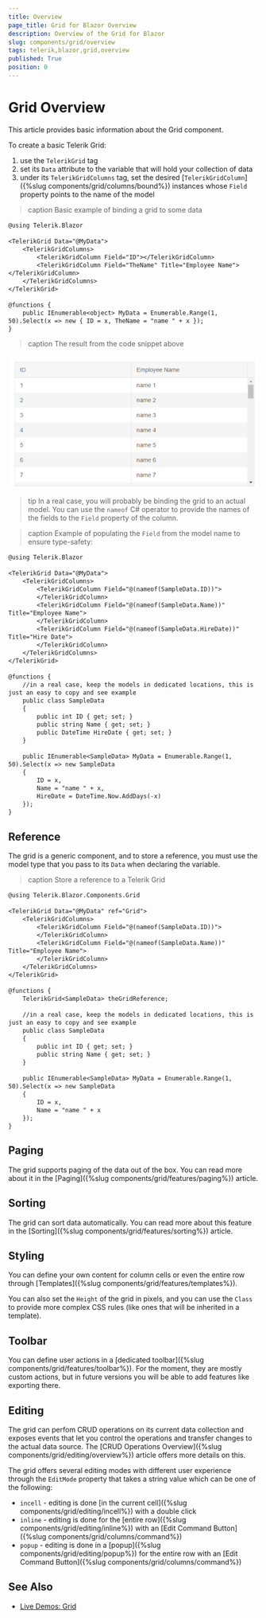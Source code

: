 ```yaml
---
title: Overview
page_title: Grid for Blazor Overview
description: Overview of the Grid for Blazor
slug: components/grid/overview
tags: telerik,blazor,grid,overview
published: True
position: 0
---
```


# Grid Overview

This article provides basic information about the Grid component.

To create a basic Telerik Grid:

1. use the `TelerikGrid` tag
1. set its `Data` attribute to the variable that will hold your collection of data
1. under its `TelerikGridColumns` tag, set the desired [`TelerikGridColumn`]({%slug components/grid/columns/bound%}) instances whose `Field` property points to the name of the model

>caption Basic example of binding a grid to some data

````CSHTML
@using Telerik.Blazor

<TelerikGrid Data="@MyData">
	<TelerikGridColumns>
		<TelerikGridColumn Field="ID"></TelerikGridColumn>
		<TelerikGridColumn Field="TheName" Title="Employee Name"></TelerikGridColumn>
	</TelerikGridColumns>
</TelerikGrid>

@functions {
	public IEnumerable<object> MyData = Enumerable.Range(1, 50).Select(x => new { ID = x, TheName = "name " + x });
}
````

>caption The result from the code snippet above

![](images/basic-grid.png)

>tip In a real case, you will probably be binding the grid to an actual model. You can use the `nameof` C# operator to provide the names of the fields to the `Field` property of the column.

>caption Example of populating the `Field` from the model name to ensure type-safety:

````CSHTML
@using Telerik.Blazor

<TelerikGrid Data="@MyData">
	<TelerikGridColumns>
		<TelerikGridColumn Field="@(nameof(SampleData.ID))">
		</TelerikGridColumn>
		<TelerikGridColumn Field="@(nameof(SampleData.Name))" Title="Employee Name">
		</TelerikGridColumn>
		<TelerikGridColumn Field="@(nameof(SampleData.HireDate))" Title="Hire Date">
		</TelerikGridColumn>
	</TelerikGridColumns>
</TelerikGrid>

@functions {
    //in a real case, keep the models in dedicated locations, this is just an easy to copy and see example
	public class SampleData
	{
		public int ID { get; set; }
		public string Name { get; set; }
		public DateTime HireDate { get; set; }
	}

	public IEnumerable<SampleData> MyData = Enumerable.Range(1, 50).Select(x => new SampleData
	{
		ID = x,
		Name = "name " + x,
		HireDate = DateTime.Now.AddDays(-x)
	});
}
````

## Reference

The grid is a generic component, and to store a reference, you must use the model type that you pass to its `Data` when declaring the variable.

>caption Store a reference to a Telerik Grid

````CSHTML
@using Telerik.Blazor.Components.Grid

<TelerikGrid Data="@MyData" ref="Grid">
	<TelerikGridColumns>
		<TelerikGridColumn Field="@(nameof(SampleData.ID))">
		</TelerikGridColumn>
		<TelerikGridColumn Field="@(nameof(SampleData.Name))" Title="Employee Name">
		</TelerikGridColumn>
	</TelerikGridColumns>
</TelerikGrid>

@functions {
    TelerikGrid<SampleData> theGridReference;

    //in a real case, keep the models in dedicated locations, this is just an easy to copy and see example
	public class SampleData
	{
		public int ID { get; set; }
		public string Name { get; set; }
	}

	public IEnumerable<SampleData> MyData = Enumerable.Range(1, 50).Select(x => new SampleData
	{
		ID = x,
		Name = "name " + x
	});
}
````


## Paging

The grid supports paging of the data out of the box. You can read more about it in the [Paging]({%slug components/grid/features/paging%}) article.

## Sorting

The grid can sort data automatically. You can read more about this feature in the [Sorting]({%slug components/grid/features/sorting%}) article.

## Styling

You can define your own content for column cells or even the entire row through [Templates]({%slug components/grid/features/templates%}).

You can also set the `Height` of the grid in pixels, and you can use the `Class` to provide more complex CSS rules (like ones that will be inherited in a template).

## Toolbar

You can define user actions in a [dedicated toolbar]({%slug components/grid/features/toolbar%}). For the moment, they are mostly custom actions, but in future versions you will be able to add features like exporting there.

## Editing

The grid can perfom CRUD operations on its current data collection and exposes events that let you control the operations and transfer changes to the actual data source. The [CRUD Operations Overview]({%slug components/grid/editing/overview%}) article offers more details on this.

The grid offers several editing modes with different user experience through the `EditMode` property that takes a string value which can be one of the following:

* `incell` - editing is done [in the current cell]({%slug components/grid/editing/incell%}) with a double click
* `inline` - editing is done for the [entire row]({%slug components/grid/editing/inline%}) with an [Edit Command Button]({%slug components/grid/columns/command%})
* `popup` - editing is done in a [popup]({%slug components/grid/editing/popup%}) for the entire row with an [Edit Command Button]({%slug components/grid/columns/command%})

## See Also

  * [Live Demos: Grid](https://demos.telerik.com/blazor/grid/index)

